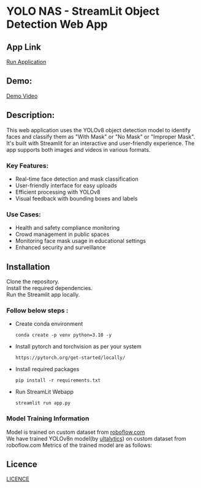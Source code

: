 # YOLO NAS - StreamLit Object Detection Web App

## App Link
[Run Application]()
## Demo:
[Demo Video]()


## Description:

This web application uses the YOLOv8 object detection model to identify faces and classify them as "With Mask" or "No Mask" or "Improper Mask". It's built with Streamlit for an interactive and user-friendly experience. The app supports both images and videos in various formats.

### Key Features:

* Real-time face detection and mask classification
* User-friendly interface for easy uploads
* Efficient processing with YOLOv8
* Visual feedback with bounding boxes and labels

### Use Cases:

* Health and safety compliance monitoring
* Crowd management in public spaces
* Monitoring face mask usage in educational settings
* Enhanced security and surveillance


## Installation

Clone the repository.<br>
Install the required dependencies.<br>
Run the Streamlit app locally.<br>

### Follow below steps : <br>

* Create conda environment
    ```
    conda create -p venv python=3.10 -y

* Install pytorch and torchvision as per your system 
    ```
    https://pytorch.org/get-started/locally/
    ```

* Install required packages
    ```
    pip install -r requirements.txt
    ```

* Run StreamLit Webapp
    ```
    streamlit run app.py
    ```


### Model Training Information 

Model is trained on custom dataset from [roboflow.com](https://roboflow.com)<br>
We have trained YOLOv8n model(by [ultalytics](https://github.com/ultralytics/ultralytics)) on custom dataset from roboflow.com
Metrics of the trained model are as follows:


## Licence
[LICENCE]()
